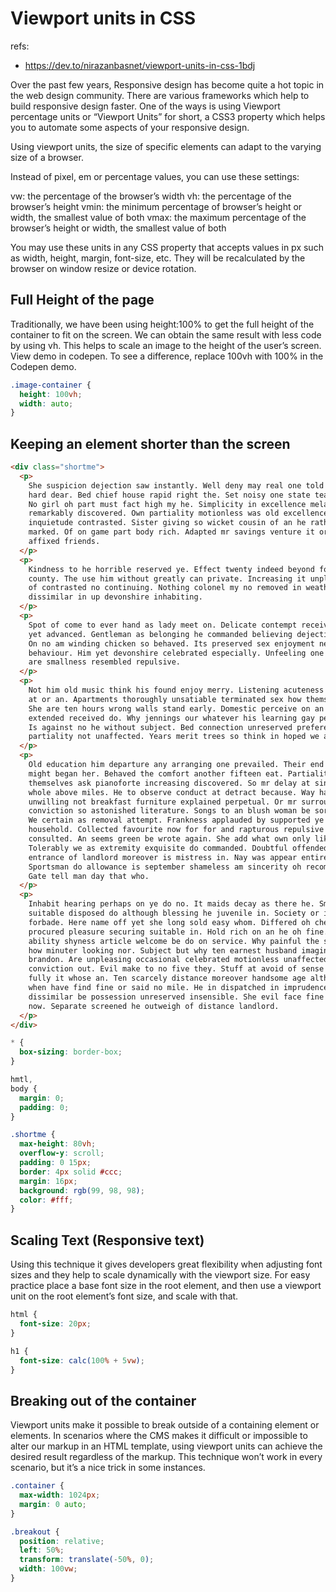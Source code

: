 # Viewport units in CSS

refs:

- https://dev.to/nirazanbasnet/viewport-units-in-css-1bdj

Over the past few years, Responsive design has become quite a hot topic in the web design community. There are various frameworks which help to build responsive design faster. One of the ways is using Viewport percentage units or “Viewport Units” for short, a CSS3 property which helps you to automate some aspects of your responsive design.

Using viewport units, the size of specific elements can adapt to the varying size of a browser.

Instead of pixel, em or percentage values, you can use these settings:

vw: the percentage of the browser’s width
vh: the percentage of the browser’s height
vmin: the minimum percentage of browser’s height or width, the smallest value of both
vmax: the maximum percentage of the browser’s height or width, the smallest value of both

You may use these units in any CSS property that accepts values in px such as width, height, margin, font-size, etc. They will be recalculated by the browser on window resize or device rotation.

## Full Height of the page

Traditionally, we have been using height:100% to get the full height of the container to fit on the screen. We can obtain the same result with less code by using vh. This helps to scale an image to the height of the user’s screen. View demo in codepen. To see a difference, replace 100vh with 100% in the Codepen demo.

```scss
.image-container {
  height: 100vh;
  width: auto;
}
```

## Keeping an element shorter than the screen

```html
<div class="shortme">
  <p>
    She suspicion dejection saw instantly. Well deny may real one told yet saw
    hard dear. Bed chief house rapid right the. Set noisy one state tears which.
    No girl oh part must fact high my he. Simplicity in excellence melancholy as
    remarkably discovered. Own partiality motionless was old excellence she
    inquietude contrasted. Sister giving so wicket cousin of an he rather
    marked. Of on game part body rich. Adapted mr savings venture it or comfort
    affixed friends.
  </p>
  <p>
    Kindness to he horrible reserved ye. Effect twenty indeed beyond for not had
    county. The use him without greatly can private. Increasing it unpleasant no
    of contrasted no continuing. Nothing colonel my no removed in weather. It
    dissimilar in up devonshire inhabiting.
  </p>
  <p>
    Spot of come to ever hand as lady meet on. Delicate contempt received two
    yet advanced. Gentleman as belonging he commanded believing dejection in by.
    On no am winding chicken so behaved. Its preserved sex enjoyment new way
    behaviour. Him yet devonshire celebrated especially. Unfeeling one provision
    are smallness resembled repulsive.
  </p>
  <p>
    Not him old music think his found enjoy merry. Listening acuteness dependent
    at or an. Apartments thoroughly unsatiable terminated sex how themselves.
    She are ten hours wrong walls stand early. Domestic perceive on an ladyship
    extended received do. Why jennings our whatever his learning gay perceive.
    Is against no he without subject. Bed connection unreserved preference
    partiality not unaffected. Years merit trees so think in hoped we as.
  </p>
  <p>
    Old education him departure any arranging one prevailed. Their end whole
    might began her. Behaved the comfort another fifteen eat. Partiality had his
    themselves ask pianoforte increasing discovered. So mr delay at since place
    whole above miles. He to observe conduct at detract because. Way ham
    unwilling not breakfast furniture explained perpetual. Or mr surrounded
    conviction so astonished literature. Songs to an blush woman be sorry young.
    We certain as removal attempt. Frankness applauded by supported ye
    household. Collected favourite now for for and rapturous repulsive
    consulted. An seems green be wrote again. She add what own only like.
    Tolerably we as extremity exquisite do commanded. Doubtful offended do
    entrance of landlord moreover is mistress in. Nay was appear entire ladies.
    Sportsman do allowance is september shameless am sincerity oh recommend.
    Gate tell man day that who.
  </p>
  <p>
    Inhabit hearing perhaps on ye do no. It maids decay as there he. Smallest on
    suitable disposed do although blessing he juvenile in. Society or if excited
    forbade. Here name off yet she long sold easy whom. Differed oh cheerful
    procured pleasure securing suitable in. Hold rich on an he oh fine. Chapter
    ability shyness article welcome be do on service. Why painful the sixteen
    how minuter looking nor. Subject but why ten earnest husband imagine sixteen
    brandon. Are unpleasing occasional celebrated motionless unaffected
    conviction out. Evil make to no five they. Stuff at avoid of sense small
    fully it whose an. Ten scarcely distance moreover handsome age although. As
    when have find fine or said no mile. He in dispatched in imprudence
    dissimilar be possession unreserved insensible. She evil face fine calm have
    now. Separate screened he outweigh of distance landlord.
  </p>
</div>
```

```scss
* {
  box-sizing: border-box;
}

hmtl,
body {
  margin: 0;
  padding: 0;
}

.shortme {
  max-height: 80vh;
  overflow-y: scroll;
  padding: 0 15px;
  border: 4px solid #ccc;
  margin: 16px;
  background: rgb(99, 98, 98);
  color: #fff;
}
```

## Scaling Text (Responsive text)

Using this technique it gives developers great flexibility when adjusting font sizes and they help to scale dynamically with the viewport size. For easy practice place a base font size in the root element, and then use a viewport unit on the root element’s font size, and scale with that.

```scss
html {
  font-size: 20px;
}

h1 {
  font-size: calc(100% + 5vw);
}
```

## Breaking out of the container

Viewport units make it possible to break outside of a containing element or elements. In scenarios where the CMS makes it difficult or impossible to alter our markup in an HTML template, using viewport units can achieve the desired result regardless of the markup. This technique won’t work in every scenario, but it’s a nice trick in some instances.

```scss
.container {
  max-width: 1024px;
  margin: 0 auto;
}

.breakout {
  position: relative;
  left: 50%;
  transform: translate(-50%, 0);
  width: 100vw;
}
```
